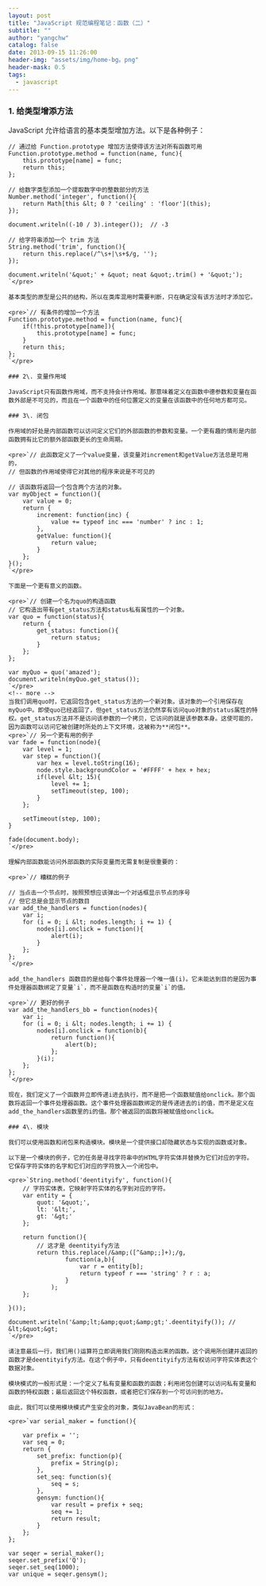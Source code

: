 ```yaml
---
layout: post
title: "JavaScript 规范编程笔记：函数（二）"
subtitle: ""
author: "yangchw"
catalog: false
date: 2013-09-15 11:26:00
header-img: "assets/img/home-bg。png"
header-mask: 0.5
tags:
  - javascript
---
```


### 1\. 给类型增添方法

JavaScript 允许给语言的基本类型增加方法。以下是各种例子：

    // 通过给 Function.prototype 增加方法使得该方法对所有函数可用
    Function.prototype.method = function(name, func){
        this.prototype[name] = func;
        return this;    
    };

    // 给数字类型添加一个提取数字中的整数部分的方法
    Number.method('integer', function(){
        return Math[this &lt; 0 ? 'ceiling' : 'floor'](this);
    });

    document.writeln((-10 / 3).integer());  // -3

    // 给字符串添加一个 trim 方法
    String.method('trim', function(){
        return this.replace(/^\s+|\s+$/g, '');
    });

    document.writeln('&quot;' + &quot; neat &quot;.trim() + '&quot;');
    `</pre>

    基本类型的原型是公共的结构，所以在类库混用时需要判断，只在确定没有该方法时才添加它。

    <pre>`// 有条件的增加一个方法
    Function.prototype.method = function(name, func){
        if(!this.prototype[name]){
            this.prototype[name] = func;
        }
        return this;
    };
    `</pre>

    ### 2\. 变量作用域

    JavaScript只有函数作用域，而不支持会计作用域。那意味着定义在函数中德参数和变量在函数外部是不可见的，而且在一个函数中的任何位置定义的变量在该函数中的任何地方都可见。

    ### 3\. 闭包

    作用域的好处是内部函数可以访问定义它们的外部函数的参数和变量。一个更有趣的情形是内部函数拥有比它的额外部函数更长的生命周期。

    <pre>`// 此函数定义了一个value变量，该变量对increment和getValue方法总是可用的，
    // 但函数的作用域使得它对其他的程序来说是不可见的

    // 该函数将返回一个包含两个方法的对象。
    var myObject = function(){
        var value = 0;
        return {
            increment: function(inc) {
                value += typeof inc === 'number' ? inc : 1;
            },
            getValue: function(){
                return value;
            }
        };
    }();
    `</pre>

    下面是一个更有意义的函数。

    <pre>`// 创建一个名为quo的构造函数
    // 它构造出带有get_status方法和status私有属性的一个对象。
    var quo = function(status){
        return {
            get_status: function(){
                return status;
            }
        };
    };

    var myQuo = quo('amazed');
    document.writeln(myQuo.get_status());
    `</pre>
    <!-- more -->
    当我们调用quo时，它返回包含get_status方法的一个新对象。该对象的一个引用保存在myQuo中。即使quo已经返回了，但get_status方法仍然享有访问quo对象的status属性的特权。get_status方法并不是访问该参数的一个拷贝，它访问的就是该参数本身。这使可能的，因为函数可以访问它被创建时所处的上下文环境，这被称为**闭包**。
    <pre>`// 另一个更有用的例子
    var fade = function(node){
        var level = 1;
        var step = function(){
            var hex = level.toString(16);
            node.style.backgroundColor = '#FFFF' + hex + hex;
            if(level &lt; 15){
                level += 1;
                setTimeout(step, 100);
            }
        };

        setTimeout(step, 100);
    }

    fade(document.body);
    `</pre>

    理解内部函数能访问外部函数的实际变量而无需复制是很重要的：

    <pre>`// 糟糕的例子

    // 当点击一个节点时，按照预想应该弹出一个对话框显示节点的序号
    // 但它总是会显示节点的数目
    var add_the_handlers = function(nodes){
        var i;
        for (i = 0; i &lt; nodes.length; i += 1) {
            nodes[i].onclick = function(){
                alert(i);
            }
        };
    };
    `</pre>

    add_the_handlers 函数目的是给每个事件处理器一个唯一值(i)。它未能达到目的是因为事件处理器函数绑定了变量`i`，而不是函数在构造时的变量`i`的值。

    <pre>`// 更好的例子
    var add_the_handlers_bb = function(nodes){
        var i;
        for (i = 0; i &lt; nodes.length; i += 1) {
            nodes[i].onclick = function(b){
                return function(){
                    alert(b);
                };
            }(i);
        };
    };
    `</pre>

    现在，我们定义了一个函数并立即传递i进去执行，而不是把一个函数赋值给onclick。那个函数将返回一个事件处理器函数。这个事件处理器函数绑定的是传递进去的i的值，而不是定义在add_the_handlers函数里的i的值。那个被返回的函数将被赋值给onclick。

    ### 4\. 模块

    我们可以使用函数和闭包来构造模块。模块是一个提供接口却隐藏状态与实现的函数或对象。

    以下是一个模块的例子，它的任务是寻找字符串中的HTML字符实体并替换为它们对应的字符。它保存字符实体的名字和它们对应的字符放入一个闭包中。

    <pre>`String.method('deentityify', function(){
        // 字符实体表，它映射字符实体的名字到对应的字符。
        var entity = {
            quot: '&quot;',
            lt: '&lt;',
            gt: '&gt;'
        };

        return function(){
            // 这才是 deentityify方法
            return this.replace(/&amp;([^&amp;;]+);/g, 
                    function(a,b){
                        var r = entity[b];
                        return typeof r === 'string' ? r : a;
                    }
                );
        };

    }());

    document.writeln('&amp;lt;&amp;quot;&amp;gt;'.deentityify()); // &lt;&quot;&gt;
    `</pre>

    请注意最后一行，我们用()运算符立即调用我们刚刚构造出来的函数。这个调用所创建并返回的函数才是deentityify方法。在这个例子中，只有deentityify方法有权访问字符实体表这个数据对象。

    模块模式的一般形式是：一个定义了私有变量和函数的函数；利用闭包创建可以访问私有变量和函数的特权函数；最后返回这个特权函数，或者把它们保存到一个可访问到的地方。

    由此，我们可以使用模块模式产生安全的对象，类似JavaBean的形式：

    <pre>`var serial_maker = function(){

        var prefix = '';
        var seq = 0;
        return {
            set_prefix: function(p){
                prefix = String(p);
            },
            set_seq: function(s){
                seq = s;
            },
            gensym: function(){
                var result = prefix + seq;
                seq += 1;
                return result;
            }
        };
    };

    var seqer = serial_maker();
    seqer.set_prefix('Q');
    seqer.set_seq(1000);
    var unique = seqer.gensym();
    